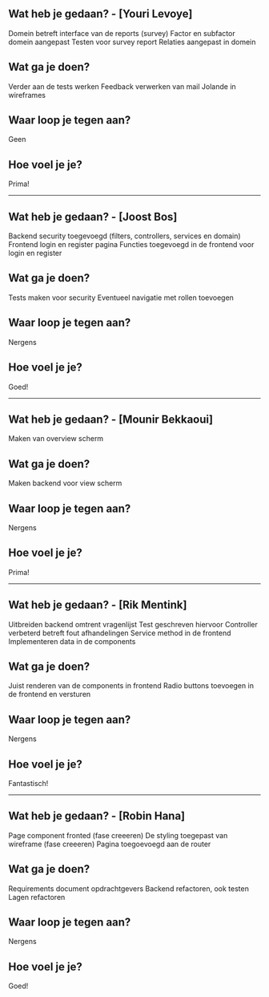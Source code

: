 ## Wat heb je gedaan? - [Youri Levoye]
Domein betreft interface van de reports (survey)
Factor en subfactor domein aangepast
Testen voor survey report
Relaties aangepast in domein

## Wat ga je doen?
Verder aan de tests werken
Feedback verwerken van mail Jolande in wireframes

## Waar loop je tegen aan?
Geen

## Hoe voel je je?
Prima!

---

## Wat heb je gedaan? - [Joost Bos]
Backend security toegevoegd (filters, controllers, services en domain)
Frontend login en register pagina
Functies toegevoegd in de frontend voor login en register

## Wat ga je doen?
Tests maken voor security
Eventueel navigatie met rollen toevoegen

## Waar loop je tegen aan?
Nergens

## Hoe voel je je?
Goed!

---

## Wat heb je gedaan? - [Mounir Bekkaoui]
Maken van overview scherm

## Wat ga je doen?
Maken backend voor view scherm

## Waar loop je tegen aan?
Nergens

## Hoe voel je je?
Prima!

---

## Wat heb je gedaan? - [Rik Mentink]
Uitbreiden backend omtrent vragenlijst
Test geschreven hiervoor
Controller verbeterd betreft fout afhandelingen
Service method in de frontend
Implementeren data in de components

## Wat ga je doen?
Juist renderen van de components in frontend
Radio buttons toevoegen in de frontend en versturen

## Waar loop je tegen aan?
Nergens

## Hoe voel je je?
Fantastisch!

---

## Wat heb je gedaan? - [Robin Hana]
Page component fronted (fase creeeren)
De styling toegepast van wireframe (fase creeeren)
Pagina toegoevoegd aan de router

## Wat ga je doen?
Requirements document opdrachtgevers
Backend refactoren, ook testen
Lagen refactoren

## Waar loop je tegen aan?
Nergens

## Hoe voel je je?
Goed!